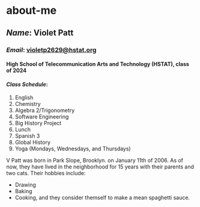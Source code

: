 # about-me

## _Name_: Violet Patt

### _Email_: violetp2629@hstat.org

#### High School of Telecommunication Arts and Technology (HSTAT), class of 2024
#### _Class Schedule_:
1. English
2. Chemistry
3. Algebra 2/Trigonometry
4. Software Engineering
5. Big History Project
6. Lunch
7. Spanish 3
8. Global History
9. Yoga (Mondays, Wednesdays, and Thursdays)

V Patt was born in Park Slope, Brooklyn. on January 11th of 2006. As of now, they have lived in the neighborhood for 15 years with their parents and two cats.  Their hobbies include:
* Drawing
* Baking
* Cooking, and they consider themself to make a mean spaghetti sauce.